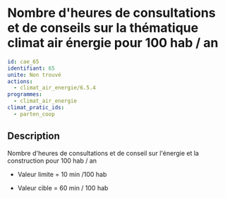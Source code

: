 # Nombre d'heures de consultations et de conseils sur la thématique climat air énergie pour 100 hab / an
```yaml
id: cae_65
identifiant: 65
unite: Non trouvé
actions:
  - climat_air_energie/6.5.4
programmes:
  - climat_air_energie
climat_pratic_ids:
  - parten_coop
```
## Description
Nombre d'heures de consultations et de conseil sur l'énergie et la construction pour 100 hab / an

- Valeur limite = 10 min /100 hab

- Valeur cible = 60 min / 100 hab




